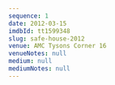 ```yaml
---
sequence: 1
date: 2012-03-15
imdbId: tt1599348
slug: safe-house-2012
venue: AMC Tysons Corner 16
venueNotes: null
medium: null
mediumNotes: null
---
```


